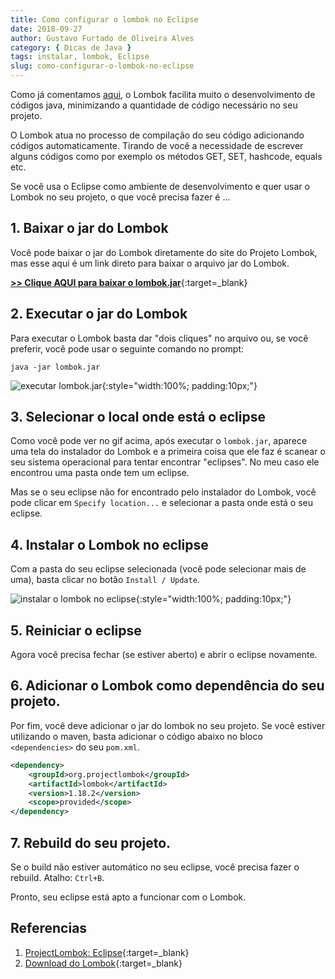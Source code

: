 ```yaml
---
title: Como configurar o lombok no Eclipse
date: 2018-09-27
author: Gustavo Furtado de Oliveira Alves
category: { Dicas de Java }
tags: instalar, lombok, Eclipse
slug: como-configurar-o-lombok-no-eclipse
---
```


Como já comentamos [aqui](https://dicasdeprogramacao.com.br/como-configurar-o-lombok-no-intellij-idea/),
o Lombok facilita muito o desenvolvimento de códigos java, minimizando a quantidade de código necessário no seu projeto.

O Lombok atua no processo de compilação do seu código adicionando códigos automaticamente. Tirando de você a necessidade de escrever alguns códigos como por exemplo os métodos GET, SET, hashcode, equals etc.

Se você usa o Eclipse como ambiente de desenvolvimento e quer usar o Lombok no seu projeto, o que você precisa fazer é ...

## 1. Baixar o jar do Lombok

Você pode baixar o jar do Lombok diretamente do site do Projeto Lombok,
mas esse aqui é um link direto para baixar o arquivo jar do Lombok.

[**>> Clique AQUI para baixar o lombok.jar**](https://projectlombok.org/downloads/lombok.jar){:target=\_blank}

## 2. Executar o jar do Lombok

Para executar o Lombok basta dar "dois cliques" no arquivo ou, se você preferir, você pode usar o seguinte comando no prompt:

```
java -jar lombok.jar
```

![executar lombok.jar](/images/como-configurar-o-lombok-no-eclipse/executar-lombok.jar.gif){:style="width:100%; padding:10px;"}

## 3. Selecionar o local onde está o eclipse

Como você pode ver no gif acima, após executar o `lombok.jar`, aparece uma tela do instalador do Lombok e a primeira coisa que ele faz é scanear o seu sistema operacional para tentar encontrar "eclipses". No meu caso ele encontrou uma pasta onde tem um eclipse.

Mas se o seu eclipse não for encontrado pelo instalador do Lombok, você pode clicar em `Specify location...` e selecionar a pasta onde está o seu eclipse.

## 4. Instalar o Lombok no eclipse

Com a pasta do seu eclipse selecionada (você pode selecionar mais de uma), basta clicar no botão `Install / Update`.

![instalar o lombok no eclipse](/images/como-configurar-o-lombok-no-eclipse/instalar-lombok-no-eclipse.gif){:style="width:100%; padding:10px;"}

## 5. Reiniciar o eclipse

Agora você precisa fechar (se estiver aberto) e abrir o eclipse novamente.

## 6. Adicionar o Lombok como dependência do seu projeto.

Por fim, você deve adicionar o jar do lombok no seu projeto.
Se você estiver utilizando o maven, basta adicionar o código abaixo no bloco `<dependencies>` do seu `pom.xml`.

```xml
<dependency>
    <groupId>org.projectlombok</groupId>
    <artifactId>lombok</artifactId>
    <version>1.18.2</version>
    <scope>provided</scope>
</dependency>
```

## 7. Rebuild do seu projeto.

Se o build não estiver automático no seu eclipse, você precisa fazer o rebuild. Atalho: `Ctrl+B`.

Pronto, seu eclipse está apto a funcionar com o Lombok.

## Referencias

1. [ProjectLombok: Eclipse](https://projectlombok.org/setup/eclipse){:target=\_blank}
2. [Download do Lombok](https://projectlombok.org/downloads/lombok.jar){:target=\_blank}